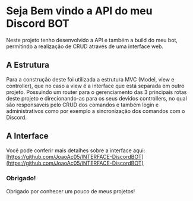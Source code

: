 # Seja Bem vindo a API do meu Discord BOT
Neste projeto tenho desenvolvido a API e também a build do meu bot, permitindo a realização de CRUD através de uma interface web.

## A Estrutura
Para a construção deste foi utilizada a estrutura MVC (Model, view e controller), que no caso a view é a interface que está separada em outro projeto.
Possuindo um router para o gerenciamento das 3 principais rotas deste projeto e direcionando-as para os seus devidos controllers, no qual são responsaveis pelo CRUD dos comandos e também login e administrativos como por exemplo a sincronização dos comandos com o Discord.

## A Interface
Você pode conferir mais detalhes sobre a interface aqui: [https://github.com/JoaoAc05/INTERFACE-DiscordBOT](https://github.com/JoaoAc05/INTERFACE-DiscordBOT)

### Obrigado! 
Obrigado por conhecer um pouco de meus projetos!